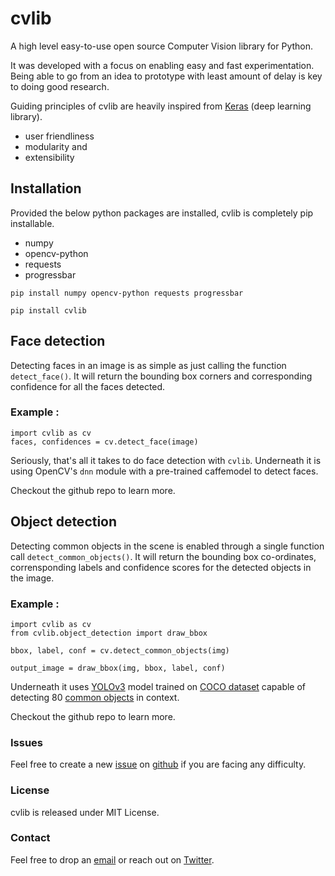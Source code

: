 # cvlib 
A high level easy-to-use open source Computer Vision library for Python.

It was developed with a focus on enabling easy and fast experimentation. Being able to go from an idea to prototype with least amount of delay is key to doing good research.

Guiding principles of cvlib are heavily inspired from [Keras](https://keras.io) (deep learning library). 
* user friendliness
* modularity and 
* extensibility

## Installation
Provided the below python packages are installed, cvlib is completely pip installable.
* numpy 
* opencv-python 
* requests
* progressbar

`pip install numpy opencv-python requests progressbar`

`pip install cvlib`

## Face detection
Detecting faces in an image is as simple as just calling the function `detect_face()`. It will return the bounding box corners and corresponding confidence for all the faces detected.
### Example :

``` 
import cvlib as cv
faces, confidences = cv.detect_face(image) 
```
Seriously, that's all it takes to do face detection with `cvlib`. Underneath it is using OpenCV's `dnn` module with a pre-trained caffemodel to detect faces. 

Checkout the github repo to learn more. 


## Object detection
Detecting common objects in the scene is enabled through a single function call `detect_common_objects()`. It will return the bounding box co-ordinates, corrensponding labels and confidence scores for the detected objects in the image.

### Example :

``` 
import cvlib as cv
from cvlib.object_detection import draw_bbox

bbox, label, conf = cv.detect_common_objects(img)

output_image = draw_bbox(img, bbox, label, conf)
```
Underneath it uses [YOLOv3](https://pjreddie.com/darknet/yolo/) model trained on [COCO dataset](http://cocodataset.org/) capable of detecting 80 [common objects](https://github.com/arunponnusamy/object-detection-opencv/blob/master/yolov3.txt) in context.

Checkout the github repo to learn more. 

### Issues
Feel free to create a new [issue](https://github.com/arunponnusamy/cvlib/issues) on [github](https://github.com/arunponnusamy/cvlib) if you are facing any difficulty.

### License
cvlib is released under MIT License.

### Contact
Feel free to drop an [email](http://arunponnusamy.com/contact) or reach out on [Twitter](twitter.com/ponnusamy_arun). 

